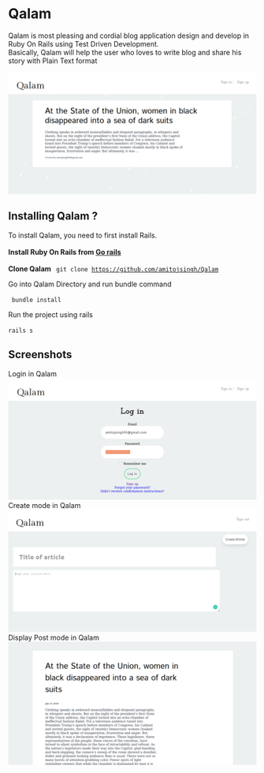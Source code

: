 # Qalam
Qalam is most pleasing and cordial blog application design and develop in Ruby On Rails using Test Driven Development.  
Basically, Qalam will help the user who loves to write blog and share his story with Plain Text format

![Qalam](https://github.com/amitojsingh/Qalam/blob/master/public/images/home.png)

## Installing Qalam ?
To install Qalam, you need to first install Rails.
</br></br>
<b> Install Ruby On Rails from <a href = "https://gorails.com/setup/">Go rails</a></b>  
<br><b> Clone Qalam </b>
<code> git clone https://github.com/amitojsingh/Qalam </code>
<p>Go into Qalam Directory and run bundle command</p>
<code> bundle install</code>
<p> Run the project using rails</p>
<code>rails s</code>

## Screenshots
Login in Qalam
![Qalam](https://github.com/amitojsingh/Qalam/blob/master/public/images/1.png)
Create mode in Qalam
![Qalam](https://github.com/amitojsingh/Qalam/blob/master/public/images/4.png)
Display Post mode in Qalam
![Qalam](https://github.com/amitojsingh/Qalam/blob/master/public/images/3.png)
